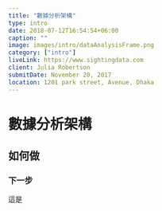 ```yaml
---
title: "數據分析架構"
type: intro
date: 2018-07-12T16:54:54+06:00
caption: ""
image: images/intro/dataAnalysisFrame.png
category: ["intro"]
liveLink: https://www.sightingdata.com
client: Julia Robertson
submitDate: November 20, 2017
location: 1201 park street, Avenue, Dhaka
---
```


# 數據分析架構

## 如何做

### 下一步

這是